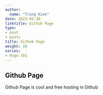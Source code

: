 ```yaml
---
author:
  name: "Trung Kien"
date: 2023-03-30
linktitle: Github Page
type:
- post
- posts
title: Github Page
weight: 10
series:
- Hugo 101
---
```


## Github Page
Github Page is cool and free hosting in Github